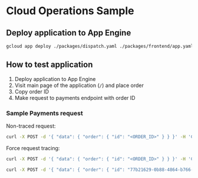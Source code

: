 # Cloud Operations Sample

## Deploy application to App Engine

```bash
gcloud app deploy ./packages/dispatch.yaml ./packages/frontend/app.yaml ./packages/orders/app.yaml ./packages/payments/app.yaml
```

## How to test application

1. Deploy application to App Engine
1. Visit main page of the application (`/`) and place order
1. Copy order ID
1. Make request to payments endpoint with order ID

### Sample Payments request

Non-traced request:

```bash
curl -X POST -d '{ "data": { "order": { "id": "<ORDER_ID>" } } }' -H 'Content-type: application/json' <APP_ENGINE_URL>/payments/
```

Force request tracing:

```bash
curl -X POST -d '{ "data": { "order": { "id": "<ORDER_ID>" } } }' -H 'Content-type: application/json' -H 'X-Cloud-Trace-Context: <TRACE_ID>/1;o=1' <APP_ENGINE_URL>/payments/
```

```bash
curl -X POST -d '{ "data": { "order": { "id": "77b21629-0b88-4864-b766-70da1f307ea3" } } }'-H 'X-Cloud-Trace-Context: 04485859961f1d4bfa955c88e566ffdb/1;o=1' -H 'Content-type: application/json' https://training-ora-maciejborowy1.ey.r.appspot.com/payments/
```

